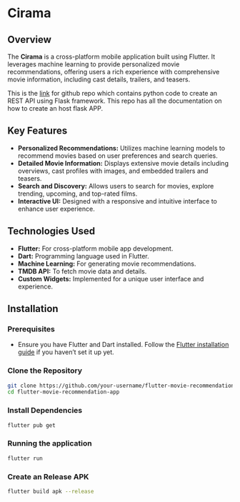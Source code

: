 # Cirama

## Overview
 
The **Cirama** is a cross-platform mobile application built using Flutter. It leverages machine learning to provide personalized movie recommendations, offering users a rich experience with comprehensive movie information, including cast details, trailers, and teasers.

This is the [link](https://github.com/dhavalparmar1108/Movie_Recommendation.git) for github repo which contains python code to create an REST API using Flask framework. This repo has all the documentation on how to create an host flask APP.

## Key Features

- **Personalized Recommendations:** Utilizes machine learning models to recommend movies based on user preferences and search queries.
- **Detailed Movie Information:** Displays extensive movie details including overviews, cast profiles with images, and embedded trailers and teasers.
- **Search and Discovery:** Allows users to search for movies, explore trending, upcoming, and top-rated films.
- **Interactive UI:** Designed with a responsive and intuitive interface to enhance user experience.

## Technologies Used

- **Flutter:** For cross-platform mobile app development.
- **Dart:** Programming language used in Flutter.
- **Machine Learning:** For generating movie recommendations.
- **TMDB API:** To fetch movie data and details.
- **Custom Widgets:** Implemented for a unique user interface and experience.

## Installation

### Prerequisites
- Ensure you have Flutter and Dart installed. Follow the [Flutter installation guide](https://flutter.dev/docs/get-started/install) if you haven’t set it up yet.

### Clone the Repository

```bash
git clone https://github.com/your-username/flutter-movie-recommendation-app.git
cd flutter-movie-recommendation-app
```

### Install Dependencies
```bash
flutter pub get
```

### Running the application

```bash
flutter run
```

### Create an Release APK

```bash
flutter build apk --release
```


